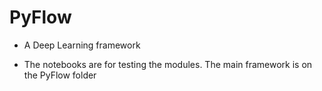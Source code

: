 # PyFlow
- A Deep Learning framework
* The notebooks are for testing the modules. The main framework is on the PyFlow folder
